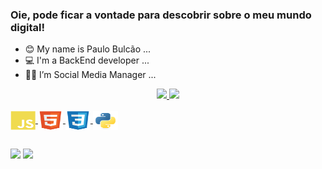 ### Oie, pode ficar a vontade para descobrir sobre o meu mundo digital!

- 😊 My name is Paulo Bulcão ...
- 💻 I'm a BackEnd developer ...
- 🧑‍💻 I’m Social Media Manager ...

<div align="center">
  <a href="https://github.com/paulobullcao">
  <img height="180em" src="https://github-readme-stats.vercel.app/api?username=paulobullcao&show_icons=true&theme=tokyonight"/>
  <img height="180em" src="https://github-readme-stats.vercel.app/api/top-langs/?username=paulobullcao&layout=compact&langs_count=7&theme=tokyonight"/>
</div>
<div style="display: inline_block"><br>
  <img align="center" alt="Paulo-Js" height="30" width="40" src="https://raw.githubusercontent.com/devicons/devicon/master/icons/javascript/javascript-plain.svg">
  <img align="center" alt="Paulo-HTML" height="30" width="40" src="https://raw.githubusercontent.com/devicons/devicon/master/icons/html5/html5-original.svg">
  <img align="center" alt="Paulo-CSS" height="30" width="40" src="https://raw.githubusercontent.com/devicons/devicon/master/icons/css3/css3-original.svg">
  <img align="center" alt="Paulo-Python" height="30" width="40" src="https://raw.githubusercontent.com/devicons/devicon/master/icons/python/python-original.svg">
</div>

  
   ##
 
<div> 
  <a href = "@joaobulcao2013@gmail.com"><img src="https://img.shields.io/badge/-Gmail-%23333?style=for-the-badge&logo=gmail&logoColor=white" target="_blank"></a>
  <a href="https://www.linkedin.com/in/paulo-bulc%C3%A3o-8774061a2/" target="_blank"><img src="https://img.shields.io/badge/-LinkedIn-%230077B5?style=for-the-badge&logo=linkedin&logoColor=white" target="_blank"></a> 
</div>

